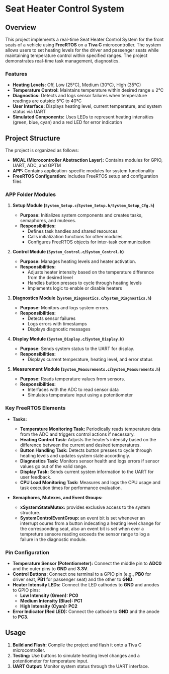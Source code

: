 # Seat Heater Control System

## Overview
This project implements a real-time Seat Heater Control System for the front seats of a vehicle using **FreeRTOS** on a **Tiva C** microcontroller. The system allows users to set heating levels for the driver and passenger seats while maintaining temperature control within specified ranges. The project demonstrates real-time task management, diagnostics.

### Features
- **Heating Levels:** Off, Low (25°C), Medium (30°C), High (35°C)
- **Temperature Control:** Maintains temperature within desired range ± 2°C
- **Diagnostics:** Detects and logs sensor failures when temperature readings are outside 5°C to 40°C
- **User Interface:** Displays heating level, current temperature, and system status via UART
- **Simulated Components:** Uses LEDs to represent heating intensities (green, blue, cyan) and a red LED for error indication

## Project Structure
The project is organized as follows:
- **MCAL (Microcontroller Abstraction Layer):** Contains modules for GPIO, UART, ADC, and GPTM
- **APP:** Contains application-specific modules for system functionality
- **FreeRTOS Configuration:** Includes FreeRTOS setup and configuration files

### APP Folder Modules
1. **Setup Module (`System_Setup.c`/`System_Setup.h/System_Setup_Cfg.h`)**
   - **Purpose:** Initializes system components and creates tasks, semaphores, and mutexes.
   - **Responsibilities:**
     - Defines task handles and shared resources
     - Calls initialization functions for other modules
     - Configures FreeRTOS objects for inter-task communication

2. **Control Module (`System_Control.c`/`System_Control.h`)**
   - **Purpose:** Manages heating levels and heater activation.
   - **Responsibilities:**
     - Adjusts heater intensity based on the temperature difference from the desired level
     - Handles button presses to cycle through heating levels
     - Implements logic to enable or disable heaters

3. **Diagnostics Module (`System_Diagnostics.c`/`System_Diagnostics.h`)**
   - **Purpose:** Monitors and logs system errors.
   - **Responsibilities:**
     - Detects sensor failures
     - Logs errors with timestamps
     - Displays diagnostic messages

4. **Display Module (`System_Display.c`/`System_Display.h`)**
   - **Purpose:** Sends system status to the UART for display.
   - **Responsibilities:**
     - Displays current temperature, heating level, and error status

5. **Measurement Module (`System_Measurements.c`/`System_Measurements.h`)**
   - **Purpose:** Reads temperature values from sensors.
   - **Responsibilities:**
     - Interfaces with the ADC to read sensor data
     - Simulates temperature input using a potentiometer

### Key FreeRTOS Elements
- **Tasks:**
  - **Temperature Monitoring Task:** Periodically reads temperature data from the ADC and triggers control actions if necessary.
  - **Heating Control Task:** Adjusts the heater’s intensity based on the difference between the current and desired temperatures.
  - **Button Handling Task:** Detects button presses to cycle through heating levels and updates system state accordingly.
  - **Diagnostics Task:** Monitors sensor health and logs errors if sensor values go out of the valid range.
  - **Display Task:** Sends current system information to the UART for user feedback.
  - **CPU Load Monitoring Task:** Measures and logs the CPU usage and task execution times for performance evaluation.

- **Semaphores, Mutexes, and Event Groups:**
  - **xSystemStateMutex:** provides exclusive access to the system structure.
  - **SystemControlEventGroup:** an event bit is set whenever an interrupt ocures from a button indecating a heating level change for the corresponding seat, also an event bit is set when ever a tempreture sensore reading exceeds the sensor range to log a failure in the diagnostic module.

### Pin Configuration
- **Temperature Sensor (Potentiometer):** Connect the middle pin to **ADC0** and the outer pins to **GND** and **3.3V**.
- **Control Buttons:** Connect one terminal to a GPIO pin (e.g., **PB0** for driver seat, **PB1** for passenger seat) and the other to **GND**.
- **Heater Intensity LEDs:** Connect the LED cathodes to **GND** and anodes to GPIO pins:
  - **Low Intensity (Green):** **PC0**
  - **Medium Intensity (Blue):** **PC1**
  - **High Intensity (Cyan):** **PC2**
- **Error Indicator (Red LED):** Connect the cathode to **GND** and the anode to **PC3**.

## Usage
1. **Build and Flash:** Compile the project and flash it onto a Tiva C microcontroller.
2. **Testing:** Use buttons to simulate heating level changes and a potentiometer for temperature input.
3. **UART Output:** Monitor system status through the UART interface.

